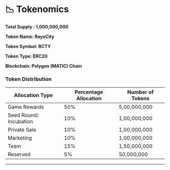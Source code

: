 # 📉 Tokenomics

**Total Supply : 1,000,000,000**

**Token Name: RayoCity**

**Token Symbol: RCTY**&#x20;

**Token Type: ERC20**

**Blockchain: Polygon (MATIC) Chain**

### **Token Distribution**

| Allocation Type        | Percentage Allocation | Number of Tokens |
| ---------------------- | --------------------- | ---------------- |
| Game Rewards           | 50%                   | 5,00,000,000     |
| Seed Round/ Incubation | 10%                   | 1,00,000,000     |
| Private Sale           | 10%                   | 1,00,000,000     |
| Marketing              | 10%                   | 1,00,000,000     |
| Team                   | 15%                   | 1,50,000,000     |
| Reserved               | 5%                    | 50,000,000       |

****







